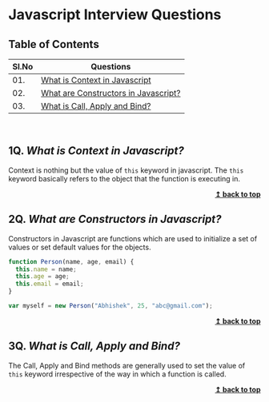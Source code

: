 # Javascript Interview Questions

## Table of Contents

| Sl.No | Questions                                                                      |
| ----- | ------------------------------------------------------------------------------ |
| 01.   | [What is Context in Javascript](#q-what-is-context-in-javascipt)               |
| 02.   | [What are Constructors in Javascript?](#q-what-are-constructors-in-javascript) |
| 03.   | [What is Call, Apply and Bind?](#q-what-is-call,-apply-and-bind)               |

<br/>

## 1Q. **_What is Context in Javascript?_**

Context is nothing but the value of `this` keyword in javascript. The `this` keyword basically refers to the object that the function is executing in.

<div align="right">
    <b><a href="#">↥ back to top</a></b>
</div>

## 2Q. **_What are Constructors in Javascript?_**

Constructors in Javascript are functions which are used to initialize a set of values or set default values for the objects.

```js
function Person(name, age, email) {
  this.name = name;
  this.age = age;
  this.email = email;
}

var myself = new Person("Abhishek", 25, "abc@gmail.com");
```

<div align="right">
    <b><a href="#">↥ back to top</a></b>
</div>

## 3Q. **_What is Call, Apply and Bind?_**

The Call, Apply and Bind methods are generally used to set the value of `this` keyword irrespective of the way in which a function is called.

<div align="right">
    <b><a href="#">↥ back to top</a></b>
</div>

